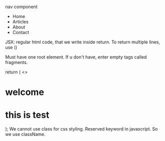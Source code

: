 nav component

<nav className="main-nav">
<ul>
<li>Home</li>
<li>Articles</li>
<li>About</li>
<li>Contact</li>
</ul>
</nav>

JSX: regular html code, that we write inside return.
To return multiple lines, use ()
 
Must have one root element. If u don't have, enter empty tags called fragments.

return (
    <>
    <h1> welcome </h1>
    <h1> this is test </h1>
);
We cannot use class for css styling. Reserved keyword in javascript. So we use className.
